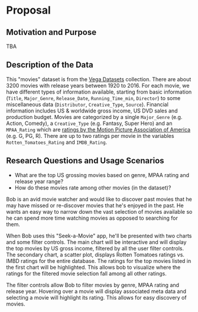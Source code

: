 # Proposal

## Motivation and Purpose

TBA

## Description of the Data

This "movies" dataset is from the [Vega Datasets][1] collection. There are about 3200 movies with release years between 1920 to 2016. For each movie, we have different types of information available, starting from basic information (`Title`, `Major_Genre`, `Release_Date`, `Running_Time_min`, `Director`) to some miscellaneous data (`Distributor`, `Creative_Type`, `Source`). Financial information includes US & worldwide gross income, US DVD sales and production budget. Movies are categorized by a single `Major_Genre` (e.g. Action, Comedy), a `Creative_Type` (e.g. Fantasy, Super Hero) and an `MPAA_Rating` which are [ratings by the Motion Picture Association of America][2] (e.g. G, PG, R). There are up to two ratings per movie in the variables `Rotten_Tomatoes_Rating` and `IMDB_Rating`.

## Research Questions and Usage Scenarios

- What are the top US grossing movies based on genre, MPAA rating and release year range?
- How do these movies rate among other movies (in the dataset)?

Bob is an avid movie watcher and would like to discover past movies that he may have missed or re-discover movies that he's enjoyed in the past. He wants an easy way to narrow down the vast selection of movies available so he can spend more time watching movies as opposed to searching for them.

When Bob uses this "Seek-a-Movie" app, he'll be presented with two charts and some filter controls. The main chart will be interactive and will display the top movies by US gross income, filtered by all the user filter controls. The secondary chart, a scatter plot, displays Rotten Tomatoes ratings vs. IMBD ratings for the entire database. The ratings for the top movies listed in the first chart will be highlighted. This allows bob to visualize where the ratings for the filtered movie selection fall among all other ratings.

The filter controls allow Bob to filter movies by genre, MPAA rating and release year. Hovering over a movie will display associated meta data and selecting a movie will highlight its rating. This allows for easy discovery of movies.

[1]: https://github.com/vega/vega-datasets
[2]: https://en.wikipedia.org/wiki/Motion_Picture_Association_of_America_film_rating_system
